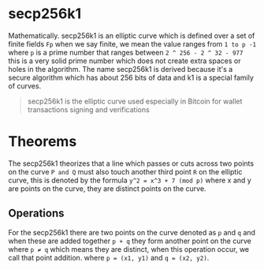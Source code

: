 # secp256k1
Mathematically. secp256k1 is an elliptic curve which is defined over a set of finite fields `Fp` when we say finite, we mean the value ranges from `1 to p -1` where `p` is a prime number that ranges between `2 ^ 256 - 2 ^ 32 - 977 ` this is a very solid prime number which does not create extra spaces or holes in the algorithm. The name secp256k1 is derived because it's a secure algorithm which has about 256 bits of data and k1 is a special family of curves. 

> secp256k1 is the elliptic curve used especially in Bitcoin for wallet transactions signing and verifications

# Theorems
The secp256k1 theorizes that a line which passes or cuts across two points on the curve `P and Q` must also touch another third point `R` on the elliptic curve, this is denoted by the formula `y^2 = x^3 + 7 (mod p)` where x and y are points on the curve, they are distinct points on the curve.

## Operations
For the secp256k1 there are two points on the curve denoted as `p` and `q` and when these are added together ` p + q ` they form another point on the curve where `p ≠ q` which means they are distinct, when this operation occur, we call that point addition. where `p = (x1, y1)` and `q = (x2, y2)`.